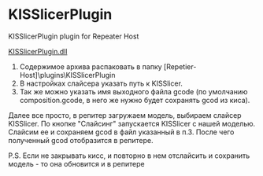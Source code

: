# KISSlicerPlugin
KISSlicerPlugin plugin for Repeater Host

[KISSlicerPlugin.dll](https://github.com/vassav/KISSlicerPlugin/blob/master/Bins/KISSlicerPlugin.zip)

1. Содержимое архива распаковать в папку [Repetier-Host]\plugins\KISSlicerPlugin
2. В настройках слайсера указать путь к KISSlicer.
3. Так же можно указать имя выходного файла gcode (по умолчанию composition.gcode, в него же нужно будет сохранять gcod из киса).

Далее все просто, в репитер загружаем модель, выбираем слайсер KISSlicer.
По кнопке "Слайсинг" запускается KISSlicer с нашей моделью. Слайсим ее и сохраняем gcod в файл указанный в п.3.
После чего полученный gcod отобразится в репитере.

P.S. Если не закрывать кисс, и повторно в нем отслайсить и сохранить модель - то она обновится и в репитере
